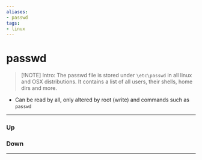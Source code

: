 ```yaml
---
aliases:
- passwd
tags:
- linux
---
```

# passwd
> [!NOTE] Intro: 
> The passwd file is stored under `\etc\passwd` in all linux and OSX distributions. It contains a list of all users, their shells, home dirs and more. 

- Can be read by all, only altered by root (write) and commands such as `passwd` 

***
### Up
### Down
***
